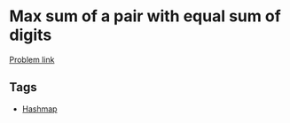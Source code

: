 # Max sum of a pair with equal sum of digits

[Problem link](https://leetcode.com/problems/max-sum-of-a-pair-with-equal-sum-of-digits)

## Tags

* [Hashmap](/README.md#Hashmap)
